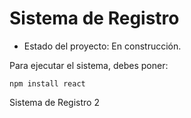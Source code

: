 <h1> Sistema de Registro</h1>

- Estado del proyecto: En construcción.

Para ejecutar el sistema, debes poner: 

```npm install react ```

Sistema de Registro 2
